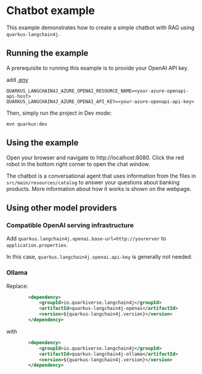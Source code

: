 # Chatbot example

This example demonstrates how to create a simple chatbot with RAG using `quarkus-langchain4j`.

## Running the example

A prerequisite to running this example is to provide your OpenAI API key.

add [.env](.env)
```
QUARKUS_LANGCHAIN4J_AZURE_OPENAI_RESOURCE_NAME=<your-azure-openapi-api-host>
QUARKUS_LANGCHAIN4J_AZURE_OPENAI_API_KEY=<your-azure-openapi-api-key>
```

Then, simply run the project in Dev mode:

```
mvn quarkus:dev
```

## Using the example

Open your browser and navigate to http://localhost:8080. Click the red robot
in the bottom right corner to open the chat window.

The chatbot is a conversational agent that uses information from the files
in `src/main/resources/catalog` to answer your questions about banking
products. More information about how it works is shown on the webpage.

## Using other model providers

### Compatible OpenAI serving infrastructure

Add `quarkus.langchain4j.openai.base-url=http://yourerver` to `application.properties`.

In this case, `quarkus.langchain4j.openai.api-key` is generally not needed.

### Ollama 


Replace:

```xml
        <dependency>
            <groupId>io.quarkiverse.langchain4j</groupId>
            <artifactId>quarkus-langchain4j-openai</artifactId>
            <version>${quarkus-langchain4j.version}</version>
        </dependency>
```

with 

```xml
        <dependency>
            <groupId>io.quarkiverse.langchain4j</groupId>
            <artifactId>quarkus-langchain4j-ollama</artifactId>
            <version>${quarkus-langchain4j.version}</version>
        </dependency>
```

